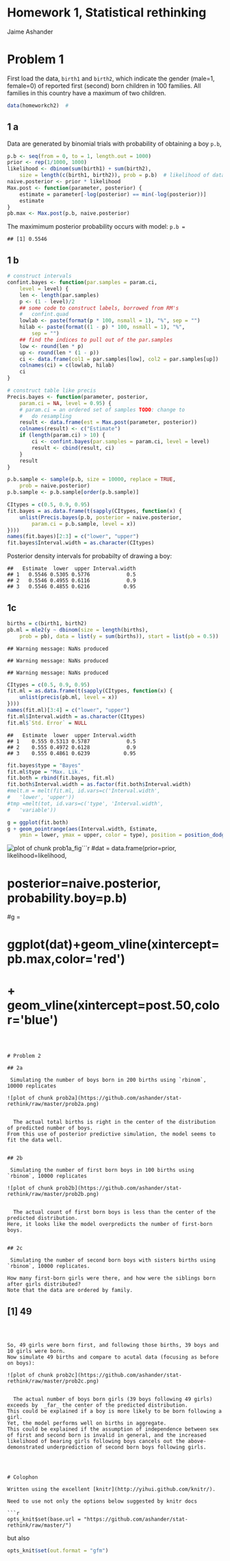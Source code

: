 # Homework 1, Statistical rethinking
 Jaime Ashander






# Problem 1  

First load the data, `birth1` and `birth2`, which indicate the gender (male=1, female=0) of reported first (second) born children in 100 families.
All families in this country have a maximum of two children.

```r
data(homeworkch2)  #
```



## 1 a

  Data are generated by binomial trials with probability of obtaining a boy `p.b`, 

```r
p.b <- seq(from = 0, to = 1, length.out = 1000)
prior <- rep(1/1000, 1000)
likelihood <- dbinom(sum(birth1) + sum(birth2), 
    size = length(c(birth1, birth2)), prob = p.b)  # likelihood of data given 1000 models (binomial success parameter)
naive.posterior <- prior * likelihood
Max.post <- function(parameter, posterior) {
    estimate = parameter[-log(posterior) == min(-log(posterior))]
    estimate
}
pb.max <- Max.post(p.b, naive.posterior)
```



  The maximimum posterior probability occurs with model: `p.b = `

```
## [1] 0.5546
```




## 1 b

```r
# construct intervals
confint.bayes <- function(par.samples = param.ci, 
    level = level) {
    len <- length(par.samples)
    p <- (1 - level)/2
    ## some code to construct labels, borrowed from RM's
    #   confint.quad
    lowlab <- paste(format(p * 100, nsmall = 1), "%", sep = "")
    hilab <- paste(format((1 - p) * 100, nsmall = 1), "%", 
        sep = "")
    ## find the indices to pull out of the par.samples
    low <- round(len * p)
    up <- round(len * (1 - p))
    ci <- data.frame(col1 = par.samples[low], col2 = par.samples[up])
    colnames(ci) = c(lowlab, hilab)
    ci
}

# construct table like precis
Precis.bayes <- function(parameter, posterior, 
    param.ci = NA, level = 0.95) {
    # param.ci = an ordered set of samples TODO: change to
    #   do resampling
    result <- data.frame(est = Max.post(parameter, posterior))
    colnames(result) <- c("Estimate")
    if (length(param.ci) > 10) {
        ci <- confint.bayes(par.samples = param.ci, level = level)
        result <- cbind(result, ci)
    }
    result
}

p.b.sample <- sample(p.b, size = 10000, replace = TRUE, 
    prob = naive.posterior)
p.b.sample <- p.b.sample[order(p.b.sample)]

CItypes = c(0.5, 0.9, 0.95)
fit.bayes = as.data.frame(t(sapply(CItypes, function(x) {
    unlist(Precis.bayes(p.b, posterior = naive.posterior, 
        param.ci = p.b.sample, level = x))
})))
names(fit.bayes)[2:3] = c("lower", "upper")
fit.bayes$Interval.width = as.character(CItypes)
```



Posterior density intervals for probabilty of drawing a boy:
  
```
##   Estimate  lower  upper Interval.width
## 1   0.5546 0.5305 0.5776            0.5
## 2   0.5546 0.4955 0.6116            0.9
## 3   0.5546 0.4855 0.6216           0.95
```



## 1c

```r
births = c(birth1, birth2)
pb.ml = mle2(y ~ dbinom(size = length(births), 
    prob = pb), data = list(y = sum(births)), start = list(pb = 0.5))
```
```
## Warning message: NaNs produced
```
```
## Warning message: NaNs produced
```
```
## Warning message: NaNs produced
```
```r
CItypes = c(0.5, 0.9, 0.95)
fit.ml = as.data.frame(t(sapply(CItypes, function(x) {
    unlist(precis(pb.ml, level = x))
})))
names(fit.ml)[3:4] = c("lower", "upper")
fit.ml$Interval.width = as.character(CItypes)
fit.ml$`Std. Error` = NULL
```



```
##   Estimate  lower  upper Interval.width
## 1    0.555 0.5313 0.5787            0.5
## 2    0.555 0.4972 0.6128            0.9
## 3    0.555 0.4861 0.6239           0.95
```



```r
fit.bayes$type = "Bayes"
fit.ml$type = "Max. Lik."
fit.both = rbind(fit.bayes, fit.ml)
fit.both$Interval.width = as.factor(fit.both$Interval.width)
#melt.m = melt(fit.ml, id.vars=c('Interval.width',
#   'lower', 'upper'))
#tmp =melt(tot, id.vars=c('type', 'Interval.width',
#   'variable'))

g = ggplot(fit.both)
g + geom_pointrange(aes(Interval.width, Estimate, 
    ymin = lower, ymax = upper, color = type), position = position_dodge(width = 0.1))
```
![plot of chunk prob1a_fig](https://github.com/ashander/stat-rethink/raw/master/prob1a_fig.png)```r
#dat = data.frame(prior=prior, likelihood=likelihood,
#   posterior=naive.posterior, probability.boy=p.b)
#g =
#   ggplot(dat)+geom_vline(xintercept=pb.max,color='red')
#   + geom_vline(xintercept=post.50,color='blue')
```


  
# Problem 2

## 2a

 Simulating the number of boys born in 200 births using `rbinom`, 10000 replicates

![plot of chunk prob2a](https://github.com/ashander/stat-rethink/raw/master/prob2a.png)


  The actual total births is right in the center of the distribution of predicted number of boys.
From this use of posterior predictive simulation, the model seems to fit the data well.


## 2b

 Simulating the number of first born boys in 100 births using `rbinom`, 10000 replicates

![plot of chunk prob2b](https://github.com/ashander/stat-rethink/raw/master/prob2b.png)


  The actual count of first born boys is less than the center of the predicted distribution.
Here, it looks like the model overpredicts the number of first-born boys.


## 2c

 Simulating the number of second born boys with sisters births using `rbinom`, 10000 replicates.

How many first-born girls were there, and how were the siblings born after girls distributed?
Note that the data are ordered by family.

```
## [1] 49
```


  
So, 49 girls were born first, and following those births, 39 boys and 10 girls were born. 
Now simulate 49 births and compare to acutal data (focusing as before on boys):

![plot of chunk prob2c](https://github.com/ashander/stat-rethink/raw/master/prob2c.png)


  The actual number of boys born girls (39 boys following 49 girls) exceeds by  _far_ the center of the predicted distribution.
This could be explained if a boy is more likely to be born following a girl.
Yet, the model performs well on births in aggregate.
This could be explained if the assumption of independence between sex of first and second born is invalid in general, and the increased likelihood of bearing girls following boys cancels out the above-demonstrated underprediction of second born boys following girls.



  
# Colophon 

Written using the excellent [knitr](http://yihui.github.com/knitr/).

Need to use not only the options below suggested by knitr docs

```r
opts_knit$set(base.url = "https://github.com/ashander/stat-rethink/raw/master/")
```



but also 

```r
opts_knit$set(out.format = "gfm")
```



